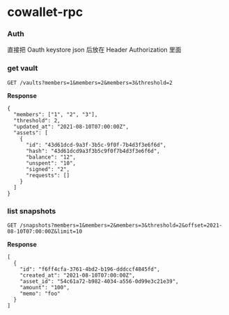 # cowallet-rpc

### Auth

直接把 Oauth keystore json 后放在 Header Authorization 里面

### get vault

```http request
GET /vaults?members=1&members=2&members=3&threshold=2
```

**Response**

```json5
{
  "members": ["1", "2", "3"],
  "threshold": 2,
  "updated_at": "2021-08-10T07:00:00Z",
  "assets": [
    {
      "id": "43d61dcd-9a3f-3b5c-9f0f-7b4d3f3e6f6d",
      "hash": "43d61dcd9a3f3b5c9f0f7b4d3f3e6f6d",
      "balance": "12",
      "unspent": "10",
      "signed": "2",
      "requests": []
    }
  ]
}
```

### list snapshots

```http request
GET /snapshots?members=1&members=2&members=3&threshold=2&offset=2021-08-10T07:00:00Z&limit=10
```

**Response**

```json5
[
  {
    "id": "f6ff4cfa-3761-4bd2-b196-dddccf4845fd",
    "created_at": "2021-08-10T07:00:00Z",
    "asset_id": "54c61a72-b982-4034-a556-0d99e3c21e39",
    "amount": "100",
    "memo": "foo"
  }
]
```
